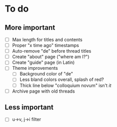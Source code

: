 # To do

## More important
- [ ] Max length for titles and contents
- [ ] Proper "x time ago" timestamps
- [ ] Auto-remove "de" before thread titles
- [ ] Create "about" page ("where am I?")
- [ ] Create "guide" page (in Latin)
- [ ] Theme improvements
  - [ ] Background color of "de"
  - [ ] Less bland colors overall, splash of red?
  - [ ] Thick line below "colloquium novum" isn't _it_
- [ ] Archive page with old threads

## Less important
- [ ] u->v, j->i filter
